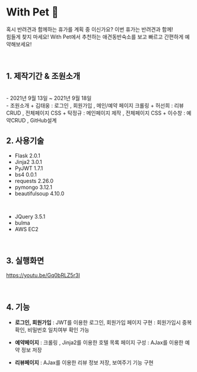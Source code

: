 # With Pet 🐶


혹시 반려견과 함께하는 휴가를 계획 중 이신가요? 이번 휴가는 반려견과 함께! <br>
힘들게 찾지 마세요! With Pet에서 추천하는 애견동반숙소를 보고 빠르고 간편하게 예약해보세요!

<br>

## 1. 제작기간 & 조원소개
<br>
- 2021년 9월 13일 ~ 2021년 9월 18일
<br>
- 조원소개
  + 김태웅 : 로그인 , 회원가입 , 메인/예약 페이지 크롤링
  + 허선희 : 리뷰CRUD , 전체페이지 CSS
  + 탁정규 : 메인페이지 제작 , 전체페이지 CSS
  + 이수창 : 예약CRUD , GitHub설계

<br>

## 2. 사용기술
- Flask 2.0.1
- Jinja2 3.0.1
- PyJWT 1.7.1
- bs4 0.0.1
- requests 2.26.0
- pymongo 3.12.1
- beautifulsoup 4.10.0

<br>

- JQuery 3.5.1
- bulma 
- AWS EC2

<br>

## 3. 실행화면
https://youtu.be/Gq0bRLZ5r3I

<br>


## 4. 기능

+ **로그인, 회원가입**
  : JWT를 이용한 로그인, 회원가입 페이지 구현
  : 회원가입시 중복확인, 비밀번호 일치여부 확인 가능

+ **예약페이지**
  : 크롤링 , Jinja2를 이용한 호텔 목록 페이지 구성
  : AJax를 이용한 예약 정보 저장

+ **리뷰페이지**
  : AJax를 이용한 리뷰 정보 저장, 보여주기 기능 구현  

